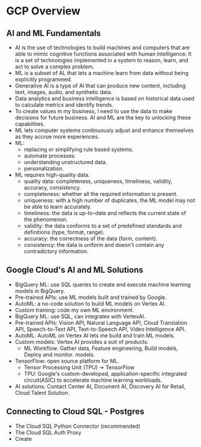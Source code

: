 # GCP Overview

## AI and ML Fundamentals

- AI is the use of technologies to build machines and computers that are able to mimic cognitive functions associated with human intelligence. It is a set of technologies implemented in a system to reason, learn, and act to solve a complex problem.
- ML is a subset of AL that lets a machine learn from data without being explicitly programmed.
- Generative AI is a type of AI that can produce new content, including text, images, audio, and synthetic data.
- Data analytics and business intelligence is based on historical data used to calculate metrics and identify trends.
- To create values in my business, I need to use the data to make decisions for future business. AI and ML are the key to unlocking these capabilities.
- ML lets computer systems continuously adjust and enhance themselves as they accrue more experiences.
- ML:
  - replacing or simplifying rule based systems.
  - automate processes.
  - understanding unstructured data.
  - personalization.
- ML requires high-quality data.
  - quality data: completeness, uniqueness, timeliness, validity, accuracy, consistency.
  - completeness: whether all the required information is present.
  - uniqueness: with a high number of duplicates, the ML model may not be able to learn accurately.
  - timeliness: the data is up-to-date and reflects the current state of the phenomenon.
  - validity: the data conforms to a set of predefined standards and definitions (type, format, range).
  - accuracy: the correctness of the data (form, content).
  - consistency: the data is uniform and doesn't contain any contradictory information.

## Google Cloud's AI and ML Solutions

- BigQuery ML: use SQL queries to create and execute machine learning models in BigQuery.
- Pre-trained APIs: use ML models built and trained by  Google.
- AutoML: a no-code solution to build ML models on Vertex AI.
- Custom training: code my own ML environment.
- BigQuery ML: use SQL, can integrates with VertexAI.
- Pre-trained APIs: Vision API, Natural Language API, Cloud Translation API, Speech-to-Text API, Text-to-Speech API, Video Intelligence API.
- AutoML: AutoML on Vertex AI lets me build and train ML models.
- Custom models: Vertex AI provides a suit of products.
  - ML Workflow: Gather data, Feature engineering, Build models, Deploy and monitor. models.
- TensorFlow: open source platform for ML.
  - Tensor Processing Unit (TPU) -> TensorFlow
  - TPU: Google's custom-developed, application-specific integrated circuit(ASIC) to accelerate machine learning workloads.
- AI solutions: Contact Center AI, Document AI, Discovery AI for Retail, Cloud Talent Solution.


## Connecting to Cloud SQL - Postgres

- The Cloud SQL Python Connector (recommended)
- The Cloud SQL Auth Proxy
- Create
```bash
```